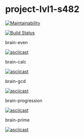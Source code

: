 # project-lvl1-s482

[![Maintainability](https://api.codeclimate.com/v1/badges/606143e3070bae2869d3/maintainability)](https://codeclimate.com/github/free-donut/project-lvl1-s482/maintainability)

[![Build Status](https://travis-ci.org/free-donut/project-lvl1-s482.svg?branch=master)](https://travis-ci.org/free-donut/project-lvl1-s482)

brain-even

[![asciicast](https://asciinema.org/a/pKFgZ18WjSu4EpfVxmYW8fjYf.svg)](https://asciinema.org/a/pKFgZ18WjSu4EpfVxmYW8fjYf)

brain-calc

[![asciicast](https://asciinema.org/a/VEd0QmiPEpDoHXI3yA5VxEu6k.svg)](https://asciinema.org/a/VEd0QmiPEpDoHXI3yA5VxEu6k)

brain-gcd

[![asciicast](https://asciinema.org/a/mSwF74Lp65J0TXXzyo0weF7xv.svg)](https://asciinema.org/a/mSwF74Lp65J0TXXzyo0weF7xv)

brain-progression

[![asciicast](https://asciinema.org/a/gfF2FztB0Du4dmGTySKE7rzcX.svg)](https://asciinema.org/a/gfF2FztB0Du4dmGTySKE7rzcX)

brain-prime

[![asciicast](https://asciinema.org/a/c6YsHznWGPMzpKM3Qa3sNmYxc.svg)](https://asciinema.org/a/c6YsHznWGPMzpKM3Qa3sNmYxc)

